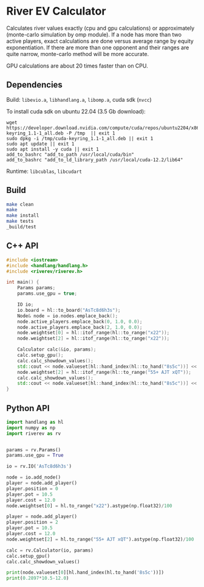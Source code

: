 # River EV Calculator

Calculates river values exactly (cpu and gpu calculations) or approximately (monte-carlo simulation by omp module).
If a node has more than two active players, exact calculations are done versus average range by equity exponentiation.
If there are more than one opponent and their ranges are quite narrow, monte-carlo method will be more accurate.

GPU calculations are about 20 times faster than on CPU.

## Dependencies

Build: `libevio.a`, `libhandlang.a`, `libomp.a`, cuda sdk (`nvcc`)

To install cuda sdk on ubuntu 22.04 (3.5 Gb download):

```
wget https://developer.download.nvidia.com/compute/cuda/repos/ubuntu2204/x86_64/cuda-keyring_1.1-1_all.deb -P /tmp  || exit 1
sudo dpkg -i /tmp/cuda-keyring_1.1-1_all.deb || exit 1
sudo apt update || exit 1
sudo apt install -y cuda || exit 1
add_to_bashrc "add_to_path /usr/local/cuda/bin"
add_to_bashrc "add_to_ld_library_path /usr/local/cuda-12.2/lib64"
```

Runtime: `libcublas`, `libcudart`

## Build

```bash
make clean
make
make install
make tests
_build/test
```

## C++ API

```C++
#include <iostream>
#include <handlang/handlang.h>
#include <riverev/riverev.h>

int main() {
    Params params;
    params.use_gpu = true;

    IO io;
    io.board = hl::to_board("AsTc8d6h3s");
    Node& node = io.nodes.emplace_back();
    node.active_players.emplace_back(0, 1.0, 0.0);
    node.active_players.emplace_back(2, 1.0, 0.0);
    node.weightset[0] = hl::itof_range(hl::to_range("x22"));
    node.weightset[2] = hl::itof_range(hl::to_range("x22"));

    Calculator calc(&io, params);
    calc.setup_gpu();
    calc.calc_showdown_values();
    std::cout << node.valueset[hl::hand_index(hl::to_hand("8s5c"))] << std::endl; // 0.6282
    node.weightset[2] = hl::itof_range(hl::to_range("55+ AJT xQT"));
    calc.calc_showdown_values();
    std::cout << node.valueset[hl::hand_index(hl::to_hand("8s5c"))] << std::endl; // 0.2897
}
```

## Python API

```python
import handlang as hl
import numpy as np
import riverev as rv


params = rv.Params()
params.use_gpu = True

io = rv.IO('AsTc8d6h3s')

node = io.add_node()
player = node.add_player()
player.position = 0
player.pot = 10.5
player.cost = 12.0
node.weightset[0] = hl.to_range("x22").astype(np.float32)/100

player = node.add_player()
player.position = 2
player.pot = 10.5
player.cost = 12.0
node.weightset[2] = hl.to_range("55+ AJT xQT").astype(np.float32)/100

calc = rv.Calculator(io, params)
calc.setup_gpu()
calc.calc_showdown_values()

print(node.valueset[0][hl.hand_index(hl.to_hand('8s5c'))])
print(0.2897*10.5-12.0)
```
